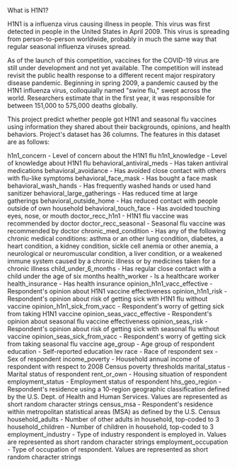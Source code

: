 What is H1N1?

H1N1 is a influenza virus causing illness in people. This virus was first detected in people in the United States in April 2009. This virus is spreading from person-to-person worldwide, probably in much the same way that regular seasonal influenza viruses spread.

As of the launch of this competition, vaccines for the COVID-19 virus are still under development and not yet available. The competition will instead revisit the public health response to a different recent major respiratory disease pandemic. Beginning in spring 2009, a pandemic caused by the H1N1 influenza virus, colloquially named "swine flu," swept across the world. Researchers estimate that in the first year, it was responsible for between 151,000 to 575,000 deaths globally.

This project  predict whether people got H1N1 and seasonal flu vaccines using information they shared about their backgrounds, opinions, and health behaviors. Project's dataset has 36 columns. The features in this dataset are as follows:

h1n1_concern - Level of concern about the H1N1 flu
h1n1_knowledge - Level of knowledge about H1N1 flu
behavioral_antiviral_meds - Has taken antiviral medications
behavioral_avoidance - Has avoided close contact with others with flu-like symptoms
behavioral_face_mask - Has bought a face mask
behavioral_wash_hands - Has frequently washed hands or used hand sanitizer
behavioral_large_gatherings - Has reduced time at large gatherings
behavioral_outside_home - Has reduced contact with people outside of own household
behavioral_touch_face - Has avoided touching eyes, nose, or mouth
doctor_recc_h1n1 - H1N1 flu vaccine was recommended by doctor
doctor_recc_seasonal - Seasonal flu vaccine was recommended by doctor
chronic_med_condition - Has any of the following chronic medical conditions: asthma or an other lung condition, diabetes, a heart condition, a kidney condition, sickle cell anemia or other anemia, a neurological or neuromuscular condition, a liver condition, or a weakened immune system caused by a chronic illness or by medicines taken for a chronic illness
child_under_6_months - Has regular close contact with a child under the age of six months
health_worker - Is a healthcare worker
health_insurance - Has health insurance
opinion_h1n1_vacc_effective - Respondent's opinion about H1N1 vaccine effectiveness
opinion_h1n1_risk - Respondent's opinion about risk of getting sick with H1N1 flu without vaccine
opinion_h1n1_sick_from_vacc - Respondent's worry of getting sick from taking H1N1 vaccine
opinion_seas_vacc_effective - Respondent's opinion about seasonal flu vaccine effectiveness
opinion_seas_risk - Respondent's opinion about risk of getting sick with seasonal flu without vaccine
opinion_seas_sick_from_vacc - Respondent's worry of getting sick from taking seasonal flu vaccine
age_group - Age group of respondent
education - Self-reported education lev
race - Race of respondent
sex - Sex of respondent
income_poverty - Household annual income of respondent with respect to 2008 Census poverty thresholds
marital_status - Marital status of respondent
rent_or_own - Housing situation of respondent
employment_status - Employment status of respondent
hhs_geo_region - Respondent's residence using a 10-region geographic classification defined by the U.S. Dept. of Health and Human Services. Values are represented as short random character strings
census_msa - Respondent's residence within metropolitan statistical areas (MSA) as defined by the U.S. Census
household_adults - Number of other adults in household, top-coded to 3
household_children - Number of children in household, top-coded to 3
employment_industry - Type of industry respondent is employed in. Values are represented as short random character strings
employment_occupation - Type of occupation of respondent. Values are represented as short random character strings
